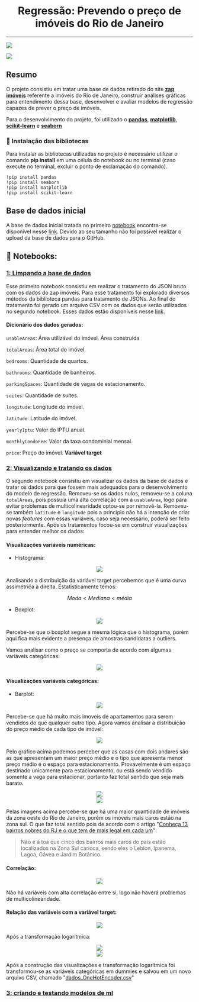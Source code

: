 <h1 align="center"> Regressão: Prevendo o preço de imóveis do Rio de Janeiro </h1>
<hr>
<p>
   <img src="http://img.shields.io/static/v1?label=STATUS&message=EM%20DESENVOLVIMENTO&color=RED&style=for-the-badge"/>
</p>

![](https://invexo.com.br/blog/wp-content/uploads/2020/08/viver-no-rio-de-janeiro-rj.jpg)

## Resumo

O projeto consistiu em tratar uma base de dados retirado do site **[zap imóveis](https://www.zapimoveis.com.br/?gclid=CjwKCAjwkMeUBhBuEiwA4hpqEJ-zRtqOKwUjCjzkYA3a1SgjxB6nhAlN_WlG9Q028cVeNAInIH_EuRoCyTgQAvD_BwE&utm_referrer=https%3A%2F%2Fwww.google.com%2F)** referente a imóveis do Rio de Janeiro, construir análises gráficas para entendimento dessa base, desenvolver e avaliar modelos de regressão capazes de prever o preço de imóveis.

Para o desenvolvimento do projeto, foi utilizado o **[pandas](https://pandas.pydata.org/)**, **[matplotlib](https://matplotlib.org/)**, **[scikit-learn](https://scikit-learn.org/)** e **[seaborn](https://seaborn.pydata.org/)**

### 🔧 Instalação das bibliotecas

Para instalar as bibliotecas utilizadas no projeto é necessário utilizar o comando **pip install** em uma célula do notebook ou no terminal (caso execute no terminal, excluir o ponto de exclamação do comando).

```
!pip install pandas
!pip install seaborn
!pip install matplotlib
!pip install scikit-learn
```

<h2>Base de dados inicial</h2>

A base de dados inicial tratada no primeiro [notebook](https://github.com/BrunoRaphaell/previsao_precos_imoveis_zap/blob/master/Projeto/1%20-%20Limpeza%20e%20tratamento%20dos%20dados/limpeza.ipynb) encontra-se disponível nesse [link](https://drive.google.com/file/d/1av_5fuOYTW95esDRypeAwo4yIBavh2CW/view?usp=sharing). Devido ao seu tamanho não foi possível realizar o upload da base de dados para o GitHub.

<h2>📓 Notebooks:</h2>

<h3><a href='https://github.com/BrunoRaphaell/previsao_precos_imoveis_zap/blob/master/Projeto/1%20-%20Limpeza%20e%20tratamento%20dos%20dados/limpeza.ipynb'>1: Limpando a base de dados</a></h3>

Esse primeiro notebook consistiu em realizar o tratamento do JSON bruto com os dados do zap imóveis. Para esse tratamento foi explorado diversos métodos da biblioteca pandas para tratamento de JSONs. Ao final do tratamento foi gerado um arquivo CSV com os dados que serão utilizados no segundo notebook. Esses dados estão disponíveis nesse [link](https://raw.githubusercontent.com/BrunoRaphaell/previsao_precos_imoveis_zap/master/dados/dados_tratados.csv).

<h4>Dicionário dos dados gerados:</h4>

`usableAreas`: Área utilizável do imóvel. Área construída

`totalAreas`: Área total do imóvel. 

`bedrooms`: Quantidade de quartos.

`bathrooms`: Quantidade de banheiros.

`parkingSpaces`: Quantidade de vagas de estacionamento.

`suites`: Quantidade de suítes.

`longitude`: Longitude do imóvel.

`latitude`: Latitude do imóvel.

`yearlyIptu`: Valor do IPTU anual.

`monthlyCondoFee`: Valor da taxa condominial mensal.

`price`: Preço do imóvel. **Variável target**

<h3><a href='https://github.com/BrunoRaphaell/previsao_precos_imoveis_zap/blob/master/Projeto/2%20-%20Visualizando%20conjunto%20de%20dados/Visualizando%20e%20tratando%20os%20dados.ipynb'>2: Visualizando e tratando os dados</a></h3>

O segundo notebook consistiu em visualizar os dados da base de dados e tratar os dados para que fossem mais adequados para o desenvolvimento do modelo de regressão. Removeu-se os dados nulos, removeu-se a coluna `totalAreas`, pois possuía uma alta correlação com a `usableArea`, logo para evitar problemas de multicolinearidade optou-se por removê-la. Removeu-se também `latitude` e `longitude` pois a princípio não há a intenção de criar novas *features* com essas variáveis, caso seja necessário, poderá ser feito posteriormente. Após os tratamentos focou-se em construir visualizações para entender melhor os dados:

<h4>Visualizações variáveis numéricas:</h4>

* Histograma:

<center><img src="https://i.imgur.com/mtzEsMq.png"></center>

Analisando a distribuição da variável target percebemos que é uma curva assimétrica à direita. Estatisticamente temos:

$$Moda < Mediana < média$$

* Boxplot:

<center><img src="https://i.imgur.com/xFAuMH8.png"></center>

Percebe-se que o boxplot segue a mesma lógica que o histograma, porém aqui fica mais evidente a presença de amostras candidatas a outliers. 

Vamos analisar como o preço se comporta de acordo com algumas variáveis categóricas:


<center><img src="https://i.imgur.com/bmkavM3.png"></center>

<h4>Visualizações variáveis categóricas:</h4>

* Barplot: 

<center><img src="https://i.imgur.com/XzQScqW.png"></center>

Percebe-se que há muito mais imoveis de apartamentos para serem vendidos do que qualquer outro tipo. Agora vamos analisar a distribuição do preço médio de cada tipo de imóvel: 

<center><img src="https://i.imgur.com/0SUnMLO.png"></center>

Pelo gráfico acima podemos perceber que as casas com dois andares são as que apresentam um maior preço médio e o tipo que apresenta menor preço médio é o espaço para estacionamento. Provavelmente é um espaço destinado unicamente para estacionamento, ou está sendo vendido somente a vaga para estacionar, portanto faz total sentido que seja mais barato.

<center><img src="https://i.imgur.com/TLHsAXM.png"></center>
<center><img src="https://i.imgur.com/xX4I8yd.png"></center>

Pelas imagens acima percebe-se que há uma maior quantidade de imóveis da zona oeste do Rio de Janeiro, porém os imóveis mais caros estão na zona sul. O que faz total sentido pois de acordo com o artigo "[Conheça 13 bairros nobres do RJ e o que tem de mais legal em cada um](https://blog.loft.com.br/bairros-nobres-do-rj/)": 

> Não é à toa que cinco dos bairros mais caros do país estão localizados na Zona Sul carioca, sendo eles o Leblon, Ipanema, Lagoa, Gávea e Jardim Botânico.

<h4>Correlação:</h4>

<center><img src="https://i.imgur.com/VRRUM7C.png"></center>

Não há variáveis com alta correlação entre si, logo não haverá problemas de multicolinearidade.

<h4>Relação das variáveis com a variável target:</h4>

<center><img src="https://i.imgur.com/p5PZeaF.png"></center>

Após a transformação logarítmica:

<center><img src="https://i.imgur.com/GKlCLDI.png"></center>
<center><img src="https://i.imgur.com/OLCMw8m.png"></center>

Após a construção das visualizações e transformação logarítmica foi transformou-se as variáveis categóricas em dummies e salvou em um novo arquivo CSV, chamado "[dados_OneHotEncoder.csv](https://raw.githubusercontent.com/BrunoRaphaell/previsao_precos_imoveis_zap/master/dados/dados_OneHotEncoder.csv)"

<h3><a href='https://github.com/BrunoRaphaell/previsao_precos_imoveis_zap/blob/master/Projeto/3%20-%20Modelos%20de%20ML/criando%20e%20testando%20modelos%20de%20ml.ipynb'>3: criando e testando modelos de ml</a></h3>






